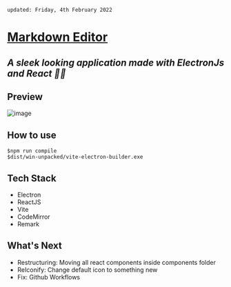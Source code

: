     updated: Friday, 4th February 2022

# [Markdown Editor](https://github.com/warmachine028/markdown-editor)

## _A sleek looking application made with ElectronJs and React 🎉✨_

## Preview

![image](https://user-images.githubusercontent.com/75939390/152511983-cc077006-67a9-4f02-9f6f-521a21c8ba74.png)

## How to use

```shell
$npm run compile
$dist/win-unpacked/vite-electron-builder.exe
```

## Tech Stack

- Electron
- ReactJS
- Vite
- CodeMirror
- Remark

## What's Next

- Restructuring: Moving all react components inside components folder
- ReIconify: Change default icon to something new
- Fix: Github Workflows
